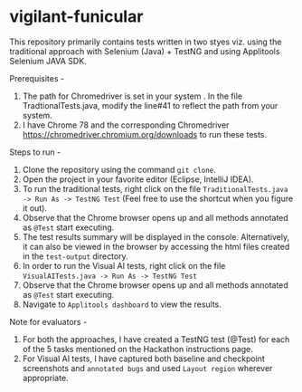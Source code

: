 # vigilant-funicular

This repository primarily contains tests written in two styes viz. using the traditional approach with Selenium (Java) + TestNG and using Applitools Selenium JAVA SDK.

Prerequisites -  
1. The path for Chromedriver is set in your system . In the file TradtionalTests.java, modify the line#41 to reflect the path from your system.  
2. I have Chrome 78 and the corresponding Chromedriver https://chromedriver.chromium.org/downloads to run these tests.  

Steps to run -  
1. Clone the repository using the command `git clone`.  
2. Open the project in your favorite editor (Eclipse, IntelliJ IDEA).  
3. To run the traditional tests, right click on the file `TraditionalTests.java -> Run As -> TestNG Test` (Feel free to use the shortcut when you figure it out).  
4. Observe that the Chrome browser opens up and all methods annotated as `@Test` start executing.  
5. The test results summary will be displayed in the console. Alternatively, it can also be viewed in the browser by accessing the html files created in the `test-output` directory.  
6. In order to run the Visual AI tests, right click on the file `VisualAITests.java -> Run As -> TestNG Test`  
7. Observe that the Chrome browser opens up and all methods annotated as `@Test` start executing.  
8. Navigate to `Applitools dashboard` to view the results.  

Note for evaluators  -  
1. For both the approaches, I have created a TestNG test (@Test) for each of the 5 tasks mentioned on the Hackathon instructions page.  
2. For Visual AI tests, I have captured both baseline and checkpoint screenshots and `annotated bugs` and used `Layout region` wherever appropriate.  

